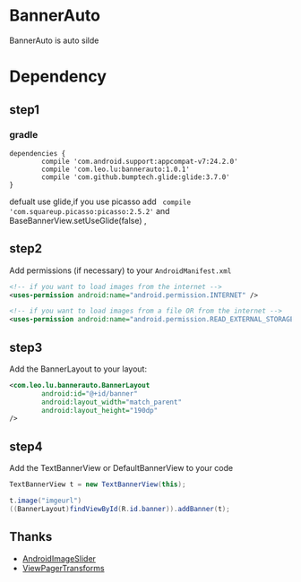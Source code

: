 # BannerAuto
BannerAuto is auto silde 

# Dependency
## step1
### gradle

```groove
dependencies {
        compile 'com.android.support:appcompat-v7:24.2.0'
        compile 'com.leo.lu:bannerauto:1.0.1'
        compile 'com.github.bumptech.glide:glide:3.7.0'
}
```
defualt use glide,if you use picasso add  `  compile 'com.squareup.picasso:picasso:2.5.2' ` and BaseBannerView.setUseGlide(false) , 
## step2
Add permissions (if necessary) to your `AndroidManifest.xml`
```xml
<!-- if you want to load images from the internet -->
<uses-permission android:name="android.permission.INTERNET" /> 

<!-- if you want to load images from a file OR from the internet -->
<uses-permission android:name="android.permission.READ_EXTERNAL_STORAGE" />
```
## step3
Add the BannerLayout to your layout:
```xml
<com.leo.lu.bannerauto.BannerLayout
        android:id="@+id/banner"
        android:layout_width="match_parent"
        android:layout_height="190dp"
/>
```
## step4
Add the TextBannerView or DefaultBannerView to your code
```java
TextBannerView t = new TextBannerView(this);

t.image("imgeurl")
((BannerLayout)findViewById(R.id.banner)).addBanner(t);

```
## Thanks 
- [AndroidImageSlider](https://github.com/daimajia/AndroidImageSlider)
- [ViewPagerTransforms](https://github.com/ToxicBakery/ViewPagerTransforms)

